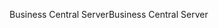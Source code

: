 <span data-ttu-id="b1dde-101">Business Central Server</span><span class="sxs-lookup"><span data-stu-id="b1dde-101">Business Central Server</span></span>